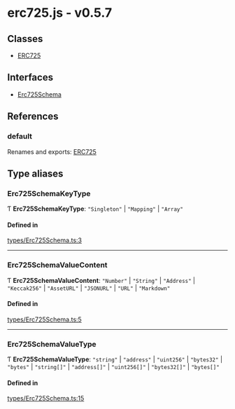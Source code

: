 # erc725.js - v0.5.7

## Classes

- [ERC725](classes/ERC725.md)

## Interfaces

- [Erc725Schema](interfaces/Erc725Schema.md)

## References

### default

Renames and exports: [ERC725](classes/ERC725.md)

## Type aliases

### Erc725SchemaKeyType

Ƭ **Erc725SchemaKeyType**: ``"Singleton"`` \| ``"Mapping"`` \| ``"Array"``

#### Defined in

[types/Erc725Schema.ts:3](https://github.com/ERC725Alliance/erc725.js/blob/847dac8/src/types/Erc725Schema.ts#L3)

___

### Erc725SchemaValueContent

Ƭ **Erc725SchemaValueContent**: ``"Number"`` \| ``"String"`` \| ``"Address"`` \| ``"Keccak256"`` \| ``"AssetURL"`` \| ``"JSONURL"`` \| ``"URL"`` \| ``"Markdown"``

#### Defined in

[types/Erc725Schema.ts:5](https://github.com/ERC725Alliance/erc725.js/blob/847dac8/src/types/Erc725Schema.ts#L5)

___

### Erc725SchemaValueType

Ƭ **Erc725SchemaValueType**: ``"string"`` \| ``"address"`` \| ``"uint256"`` \| ``"bytes32"`` \| ``"bytes"`` \| ``"string[]"`` \| ``"address[]"`` \| ``"uint256[]"`` \| ``"bytes32[]"`` \| ``"bytes[]"``

#### Defined in

[types/Erc725Schema.ts:15](https://github.com/ERC725Alliance/erc725.js/blob/847dac8/src/types/Erc725Schema.ts#L15)
